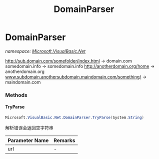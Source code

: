 ﻿---
title: DomainParser
---

# DomainParser
_namespace: [Microsoft.VisualBasic.Net](N-Microsoft.VisualBasic.Net.html)_

http://sub.domain.com/somefolder/index.html -> domain.com
 somedomain.info -> somedomain.info
 http://anotherdomain.org/home -> anotherdomain.org
 www.subdomain.anothersubdomain.maindomain.com/something/ -> maindomain.com



### Methods

#### TryParse
```csharp
Microsoft.VisualBasic.Net.DomainParser.TryParse(System.String)
```
解析错误会返回空字符串

|Parameter Name|Remarks|
|--------------|-------|
|url|-|



